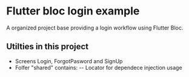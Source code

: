 # Flutter bloc login example
A organized project base providing a login workflow using Flutter Bloc. 

## Utilties in this project
 - Screens Login, ForgotPasword and SignUp
 - Folfer "shared" contains:
    -- Locator for dependece injection usage
